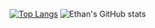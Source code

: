 [![Top Langs](https://github-readme-stats.vercel.app/api/top-langs/?username=ehoang0106&layout=donut)](https://github.com/ehoang0106)
![Ethan's GitHub stats](https://github-readme-stats.vercel.app/api?username=ehoang0106&show_icons=true&theme=radical)
